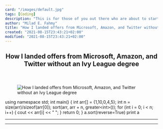 ```yaml
---
card: "/images/default.jpg"
tags: [Coding]
description: "This is for those of you out there who are about to start you"
author: "Milad E. Fahmy"
title: "How I landed offers from Microsoft, Amazon, and Twitter without an Ivy League degree"
created: "2021-08-15T23:43:21+02:00"
modified: "2021-08-15T23:43:21+02:00"
---
```

<div class="site-wrapper">
<main id="site-main" class="site-main outer">
<div class="inner">
<article class="post-full post tag-coding tag-interviews tag-coding-interview tag-backend-development tag-career-advice tag-career-development tag-careers tag-internships tag-facebook tag-google tag-microsoft tag-twitter ">
<header class="post-full-header">
<h1 class="post-full-title">How I landed offers from Microsoft, Amazon, and Twitter without an Ivy League degree</h1>
</header>
<figure class="post-full-image">
<picture>
<source media="(max-width: 700px)" sizes="1px" srcset="data:image/gif;base64,R0lGODlhAQABAIAAAAAAAP///yH5BAEAAAAALAAAAAABAAEAAAIBRAA7 1w">
<source media="(min-width: 701px)" sizes="(max-width: 800px) 400px,
(max-width: 1170px) 700px,
1400px" srcset="/news/content/images/size/w300/2020/02/1_QuyFfwka5D5j7Z2IR4mcCQ.jpg 300w,
/news/content/images/size/w600/2020/02/1_QuyFfwka5D5j7Z2IR4mcCQ.jpg 600w,
/news/content/images/size/w1000/2020/02/1_QuyFfwka5D5j7Z2IR4mcCQ.jpg 1000w,
/news/content/images/size/w2000/2020/02/1_QuyFfwka5D5j7Z2IR4mcCQ.jpg 2000w">
<img onerror="this.style.display='none'" src="/news/content/images/size/w2000/2020/02/1_QuyFfwka5D5j7Z2IR4mcCQ.jpg" alt="How I landed offers from Microsoft, Amazon, and Twitter without an Ivy League degree">
</picture>
</figure>
<section class="post-full-content">
<div class="post-content">
using namespace std;
int main() {
int arr[] = {1,10,0,4,5};
int n = size(arr)/sizeof(arr[0]);
sort(arr, arr + n, greater&lt;int&gt;());
for (int i = 0; i &lt; n; i++) {
cout &lt;&lt; arr[i] &lt;&lt; " ";
}
return 0;
}
</code></pre>
a.sort(reverse=True)
print a
</code></pre>
</div>
<hr>
<hr>
</section>
</article>
</div>
</main>
</div>
<!-- Google Tag Manager (noscript) -->
<!-- End Google Tag Manager (noscript) -->
